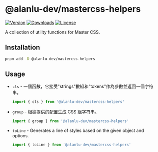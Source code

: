 # @alanlu-dev/mastercss-helpers

<p>
 <a href="https://github.com/alanlu-dev/web-kit/blob/main/packages/styles/mastercss/helpers/CHANGELOG.md"><img src="https://img.shields.io/github/v/release/alanlu-dev/web-kit?filter=@alanlu-dev/mastercss-helpers%2A&style=flat" alt="Version"></a>
 <a href="https://www.npmjs.com/package/@alanlu-dev/mastercss-helpers"><img src="https://img.shields.io/npm/dm/@alanlu-dev/mastercss-helpers" alt="Downloads"></a>
 <a href="https://github.com/alanlu-dev/web-kit/blob/main/LICENSE"><img src="https://img.shields.io/github/license/alanlu-dev/web-kit?style=flat" alt="License"></a>
</p>

A collection of utility functions for Master CSS.

## Installation

```bash
pnpm add -D @alanlu-dev/mastercss-helpers
```

## Usage

* `cls` - 一個函數，它接受"strings"數組和"tokens"作為參數並返回一個字符串。

  ```js
  import { cls } from '@alanlu-dev/mastercss-helpers'
  ```

* `group` - 根據提供的配置生成 CSS 組字符串。

  ```js
  import { group } from '@alanlu-dev/mastercss-helpers'
  ```

* `toLine` - Generates a line of styles based on the given object and options.

  ```js
  import { toLine } from '@alanlu-dev/mastercss-helpers'
  ```
